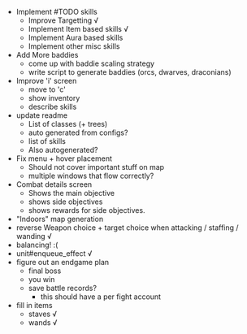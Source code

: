 * Implement #TODO skills
    * Improve Targetting √
    * Implement Item based skills √
    * Implement Aura based skills
    * Implement other misc skills
* Add More baddies
    * come up with baddie scaling strategy
    * write script to generate baddies (orcs, dwarves, draconians)
* Improve 'i' screen
    * move to 'c'
    * show inventory
    * describe skills
* update readme
    * List of classes (+ trees)
    * auto generated from configs?
    * list of skills
    * Also autogenerated?
* Fix menu + hover placement
    * Should not cover important stuff on map
    * multiple windows that flow correctly?
* Combat details screen
    * Shows the main objective
    * shows side objectives
    * shows rewards for side objectives.
* "Indoors" map generation
* reverse Weapon choice + target choice when attacking / staffing / wanding √
* balancing! :(
* unit#enqueue_effect √
* figure out an endgame plan
    * final boss
    * you win
    * save battle records?
        * this should have a per fight account
* fill in items
  * staves √
  * wands √
